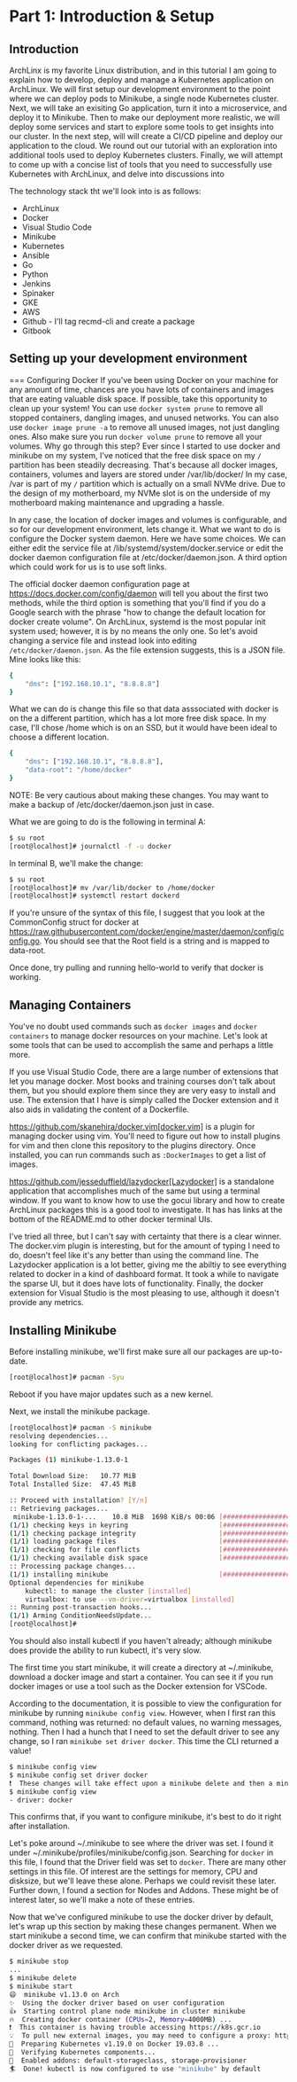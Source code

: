 # Part 1: Introduction & Setup

## Introduction

ArchLinx is my favorite Linux distribution, and in this tutorial I am going to explain how to develop, deploy and manage a Kubernetes application on ArchLinux. We will first setup our development environment to the point where we can deploy pods to Minikube, a single node Kubernetes cluster. Next, we will take an exisiting Go application, turn it into a microservice, and deploy it to Minikube. Then to make our deployment more realistic, we will deploy some services and start to explore some tools to get insights into our cluster. In the next step, will will create a CI/CD pipeline and deploy our application to the cloud. We round out our tutorial with an exploration into additional tools used to deploy Kubernetes clusters. Finally, we will attempt to come up with a concise list of tools that you need to successfully use Kubernetes with ArchLinux, and delve into discussions into 


The technology stack tht we'll look into is as follows:

- ArchLinux
- Docker
- Visual Studio Code
- Minikube
- Kubernetes
- Ansible
- Go
- Python
- Jenkins
- Spinaker
- GKE
- AWS
- Github - I'll tag recmd-cli and create a package
- Gitbook

## Setting up your development environment

=== Configuring Docker
If you've been using Docker on your machine for any amount of time, chances are you have lots of containers and images that are eating valuable disk space. If possible, take this opportunity to clean up your system! You can use `docker system prune` to remove all stopped containers, dangling images, and unused networks. You can also use `docker image prune -a` to remove all unused images, not just dangling ones. Also make sure you run `docker volume prune` to remove all your volumes. Why go through this step? Ever since I started to use docker and minikube on my system, I've noticed that the free disk space on my `/` partition has been steadily decreasing. That's because all docker images, containers, volumes and layers are stored under /var/lib/docker/ In my case, /var is part of my `/` partition which is actually on a small NVMe drive. Due to the design of my motherboard, my NVMe slot is on the underside of my motherboard making maintenance and upgrading a hassle. 

In any case, the location of docker images and volumes is configurable, and so for our development environment, lets change it. What we want to do is configure the Docker system daemon. Here we have some choices. We can either edit the service file at /lib/systemd/system/docker.service or edit the docker daemon configuration file at /etc/docker/daemon.json. A third option which could work for us is to use soft links. 

The official docker daemon configuration page at https://docs.docker.com/config/daemon will tell you about the first two methods, while the third option is something that you'll find if you do a Google search with the phrase "how to change the default location for docker create volume". On ArchLinux, systemd is the most popular init system used; however, it is by no means the only one. So let's avoid changing a service file and instead look into editing `/etc/docker/daemon.json`. As the file extension suggests, this is a JSON file. Mine looks like this:

```sh
{
	"dns": ["192.168.10.1", "8.8.8.8"]
}
```

What we can do is change this file so that data asssociated with docker is on the a different partition, which has a lot more free disk space. In my case, I'll chose /home which is on an SSD, but it would have been ideal to choose a different location.

```sh
{
	"dns": ["192.168.10.1", "8.8.8.8"],
    "data-root": "/home/docker"
}
```

NOTE: Be very cautious about making these changes. You may want to make a backup of /etc/docker/daemon.json just in case.


What we are going to do is the following in terminal A:

```sh
$ su root
[root@localhost]# journalctl -f -u docker
```

In terminal B, we'll make the change:

```sh
$ su root
[root@localhost]# mv /var/lib/docker to /home/docker
[root@localhost]# systemctl restart dockerd
```

If you're unsure of the syntax of this file, I suggest that you look at the CommonConfig struct for docker at https://raw.githubusercontent.com/docker/engine/master/daemon/config/config.go. You should see that the Root field is a string and is mapped to data-root.

Once done, try pulling and running hello-world to verify that docker is working.

## Managing Containers

You've no doubt used commands such as `docker images` and `docker containers` to manage docker resources on your machine. Let's look at some tools that can be used to accomplish the same and perhaps a little more.

If you use Visual Studio Code, there are a large number of extensions that let you manage docker. Most books and training courses don't talk about them, but you should explore them since they are very easy to install and use. The extension that I have is simply called the Docker extension and it also aids in validating the content of a Dockerfile.

https://github.com/skanehira/docker.vim[docker.vim] is a plugin for managing docker using vim. You'll need to figure out how to install plugins for vim and then clone this repository to the plugins directory. Once installed, you can run commands such as `:DockerImages` to get a list of images.

https://github.com/jesseduffield/lazydocker[Lazydocker] is a standalone application that accomplishes much of the same but using a terminal window. If you want to know how to use the gocui library and how to create ArchLinux packages this is a good tool to investigate. It has has links at the bottom of the README.md to other docker terminal UIs.

I've tried all three, but I can't say with certainty that there is a clear winner. The docker.vim plugin is interesting, but for the amount of typing I need to do, doesn't feel like it's any better than using the command line. The Lazydocker application is a lot better, giving me the abiltiy to see everything related to docker in a kind of dashboard format. It took a while to navigate the sparse UI, but it does have lots of functionality. Finally, the docker extension for Visual Studio is the most pleasing to use, although it doesn't provide any metrics. 

## Installing Minikube

Before installing minikube, we'll first make sure all our packages are up-to-date.

```sh
[root@localhost]# pacman -Syu
```

Reboot if you have major updates such as a new kernel. 

Next, we install the minikube package.

```sh
[root@localhost]# pacman -S minikube
resolving dependencies...
looking for conflicting packages...

Packages (1) minikube-1.13.0-1

Total Download Size:   10.77 MiB
Total Installed Size:  47.45 MiB

:: Proceed with installation? [Y/n]
:: Retrieving packages...
 minikube-1.13.0-1-...    10.8 MiB  1698 KiB/s 00:06 [############################] 100%
(1/1) checking keys in keyring                       [############################] 100%
(1/1) checking package integrity                     [############################] 100%
(1/1) loading package files                          [############################] 100%
(1/1) checking for file conflicts                    [############################] 100%
(1/1) checking available disk space                  [############################] 100%
:: Processing package changes...
(1/1) installing minikube                            [############################] 100%
Optional dependencies for minikube
    kubectl: to manage the cluster [installed]
    virtualbox: to use --vm-driver=virtualbox [installed]
:: Running post-transaction hooks...
(1/1) Arming ConditionNeedsUpdate...
[root@localhost]#
```

You should also install kubectl if you haven't already; although minikube does provide the ability to run kubectl, it's very slow.

The first time you start minikube, it will create a directory at ~/.minikube, download a docker image and start a container. You can see it if you run docker images or use a tool such as the Docker extension for VSCode. 

According to the documentation, it is possible to view the configuration for minikube by running `minikube config view`. However, when I first ran this command, nothing was returned: no default values, no warning messages, nothing. Then I had a hunch that I need to set the default driver to see any change, so I ran `minikube set driver docker`. This time the CLI returned a value!

```sh
$ minikube config view
$ minikube config set driver docker
❗  These changes will take effect upon a minikube delete and then a minikube start
$ minikube config view
- driver: docker
```

This confirms that, if you want to configure minikube, it's best to do it right after installation.

Let's poke around ~/.minikube to see where the driver was set. I found it under ~/.minikube/profiles/minikube/config.json. Searching for `docker` in this file, I found that the Driver field was set to `docker`. There are many other settings in this file. Of interest are the settings for memory, CPU and disksize, but we'll leave these alone. Perhaps we could revisit these later. Further down, I found a section for Nodes and Addons. These might be of interest later, so we'll make a note of these entries. 

Now that we've configured minikube to use the docker driver by default, let's wrap up this section by making these changes permanent. When we start minikube a second time, we can confirm that minikube started with the docker driver as we requested.

```sh
$ minikube stop
...
$ minikube delete
$ minikube start
😄  minikube v1.13.0 on Arch
✨  Using the docker driver based on user configuration
👍  Starting control plane node minikube in cluster minikube
🔥  Creating docker container (CPUs=2, Memory=4000MB) ...
❗  This container is having trouble accessing https://k8s.gcr.io
💡  To pull new external images, you may need to configure a proxy: https://minikube.sigs.k8s.io/docs/reference/networking/proxy/
🐳  Preparing Kubernetes v1.19.0 on Docker 19.03.8 ...
🔎  Verifying Kubernetes components...
🌟  Enabled addons: default-storageclass, storage-provisioner
🏄  Done! kubectl is now configured to use "minikube" by default
```